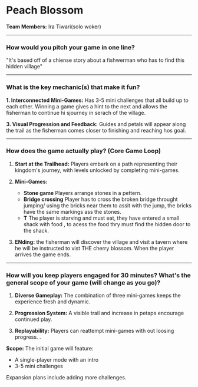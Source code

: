 # Peach Blossom

**Team Members:** Ira Tiwari(solo woker)

---

### How would you pitch your game in one line?

"It's based off of a chiense story about a fishwerman who has to find this hidden village"

---

### What is the key mechanic(s) that make it fun?

**1. Interconnected Mini-Games:** Has 3-5 mini challenges that all build up to each other. Winning a game gives a hint to the next and allows the fisherman to continue hi sjourney in serach of the village.

**3. Visual Progression and Feedback:** Guides and petals will appear along the trail as the fisherman comes closer to finishing and reaching hos goal.

---

### How does the game actually play? (Core Game Loop)

1. **Start at the Trailhead:** Players embark on a path representing their kingdom's journey, with levels unlocked by completing mini-games.

2. **Mini-Games:**
   - **Stone game** Players arrange stones in a pettern.
   - **Bridge crossing** Player has to cross the broken bridge throught jumping/ using the bricks near them to assit with the jump, the bricks have the same markings ass the stones.
   - **T** The player is starving and must eat, they have entered a small shack  with food , to acess the food thry must find the hidden door to the shack.

4. **ENding:** the fisherman will discover the village and visit a tavern where he will be instructed to vist THE cherry blossom. When the player arrives the game ends.

---

### How will you keep players engaged for 30 minutes? What's the general scope of your game (will change as you go)?

1. **Diverse Gameplay:** The combination of three mini-games keeps the experience fresh and dynamic.

2. **Progression System:** A visible trail and increase in petaps encourage continued play.

3. **Replayability:** Players can reattempt mini-games with out loosing progress.
.

**Scope:** The initial game will feature:
- A single-player mode with an intro
- 3-5 mini challenges

Expansion plans include adding more challenges.
